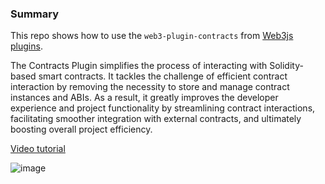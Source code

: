 ### Summary

This repo shows how to use the ```web3-plugin-contracts``` from [Web3js plugins](https://web3js.org/plugins).

The Contracts Plugin simplifies the process of interacting with Solidity-based smart contracts. It tackles the challenge of efficient contract interaction by removing the necessity to store and manage contract instances and ABIs. As a result, it greatly improves the developer experience and project functionality by streamlining contract interactions, facilitating smoother integration with external contracts, and ultimately boosting overall project efficiency.

[Video tutorial](https://www.youtube.com/watch?v=vNAroUamgA0)

![image](https://img.shields.io/badge/Discord-5865F2?style=for-the-badge&logo=discord&logoColor=white)